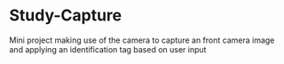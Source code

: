 # Study-Capture
Mini project making use of the camera to capture an front camera image and applying an identification tag based on user input
